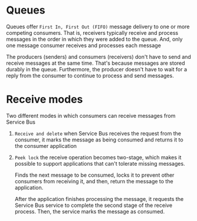 # Queues

Queues offer `First In, First Out (FIFO)` message delivery to one or more competing consumers. That is, receivers typically receive and process messages in the order in which they were added to the queue. And, only one message consumer receives and processes each message

The producers (senders) and consumers (receivers) don't have to send and receive messages at the same time. That's because messages are stored durably in the queue. Furthermore, the producer doesn't have to wait for a reply from the consumer to continue to process and send messages.

# Receive modes
Two different modes in which consumers can receive messages from Service Bus

1. `Receive and delete`  when Service Bus receives the request from the consumer, it marks the message as being consumed and returns it to the consumer application
2. `Peek lock`  the receive operation becomes two-stage, which makes it possible to support applications that can't tolerate missing messages.

    Finds the next message to be consumed, locks it to prevent other consumers from receiving it, and then, return the message to the application.

    After the application finishes processing the message, it requests the Service Bus service to complete the second stage of the receive process. Then, the service marks the message as consumed.